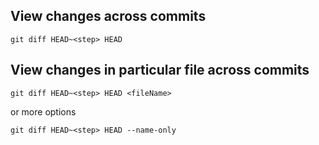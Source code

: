 
## View changes across commits

`git diff HEAD~<step> HEAD`

## View changes in particular file across commits

`git diff HEAD~<step> HEAD <fileName>`

or more options

`git diff HEAD~<step> HEAD --name-only`
